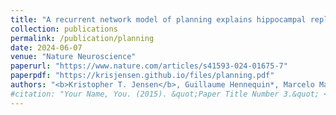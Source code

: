 ```yaml
---
title: "A recurrent network model of planning explains hippocampal replay and human behavior"
collection: publications
permalink: /publication/planning
date: 2024-06-07
venue: "Nature Neuroscience"
paperurl: "https://www.nature.com/articles/s41593-024-01675-7"
paperpdf: "https://krisjensen.github.io/files/planning.pdf"
authors: "<b>Kristopher T. Jensen</b>, Guillaume Hennequin*, Marcelo Mattar*"
#citation: "Your Name, You. (2015). &quot;Paper Title Number 3.&quot; <i>Journal 1</i>. 1(3)."
---
```

